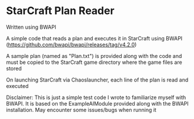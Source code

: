 # StarCraft Plan Reader
Written using BWAPI

A simple code that reads a plan and executes it in StarCraft using BWAPI (https://github.com/bwapi/bwapi/releases/tag/v4.2.0)

A sample plan (named as "Plan.txt") is provided along with the code and must be copied to the StarCraft game directory where the game files are stored

On launching StarCraft via Chaoslauncher, each line of the plan is read and executed

Disclaimer: This is just a simple test code I wrote to familiarize myself with BWAPI. It is based on the ExampleAIModule provided along with the BWAPI installation. 
May encounter some issues/bugs when running it
